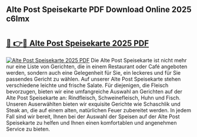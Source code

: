 ## Alte Post Speisekarte PDF Download Online 2025 c6Imx

# <h2><a href="http://gcb46of.nevu.top/?p=Alte+Post+Speisekarte">🔗 👉🔴 Alte Post Speisekarte 2025 PDF</a></h2>

[![Alte Post Speisekarte 2025 PDF](https://i.imgur.com/dBaPXMq.png)](http://gcb46of.nevu.top/?p=Alte+Post+Speisekarte)
Die Alte Post Speisekarte ist nicht mehr nur eine Liste von Gerichten, die in einem Restaurant oder Café angeboten werden, sondern auch eine Gelegenheit für Sie, ein leckeres und für Sie passendes Gericht zu wählen. Auf unserer Alte Post Speisekarte stehen verschiedene leichte und frische Salate. Für diejenigen, die Fleisch bevorzugen, bieten wir eine umfangreiche Auswahl an Gerichten auf der Alte Post Speisekarte an: Rindfleisch, Schweinefleisch, Huhn und Fisch. Unseren Auserwählten bieten wir exquisite Gerichte wie Schaschlik und Steak an, die auf einem alten, natürlichen Feuer zubereitet werden. In jedem Fall sind wir bereit, Ihnen bei der Auswahl der Speisen auf der Alte Post Speisekarte zu helfen und Ihnen einen komfortablen und angenehmen Service zu bieten.
